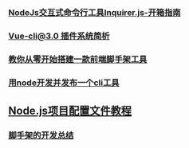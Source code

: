 ### [NodeJs交互式命令行工具Inquirer.js-开箱指南](https://www.jianshu.com/p/db8294cfa2f7)
### [Vue-cli@3.0 插件系统简析](https://juejin.im/post/5b8f586c5188255c9d55eedf)
### [教你从零开始搭建一款前端脚手架工具](https://juejin.im/post/5c237d1a5188256b9e0f21e1)
### [用node开发并发布一个cli工具](https://juejin.im/post/5c2c6eb4e51d452626299036)
## [Node.js项目配置文件教程](https://www.2cto.com/kf/201710/690294.html)
### [脚手架的开发总结](https://juejin.im/post/5c36f2f86fb9a049ea3925dd)
